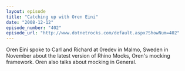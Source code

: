 ```yaml
---
layout: episode
title: "Catching up with Oren Eini"
date: "2008-12-12"
episode_number: "402"
episode_url: "http://www.dotnetrocks.com/default.aspx?ShowNum=402"
---
```


Oren Eini spoke to Carl and Richard at 0redev in Malmo, Sweden in November about the latest version of Rhino Mocks, Oren's mocking framework. Oren also talks about mocking in General.

